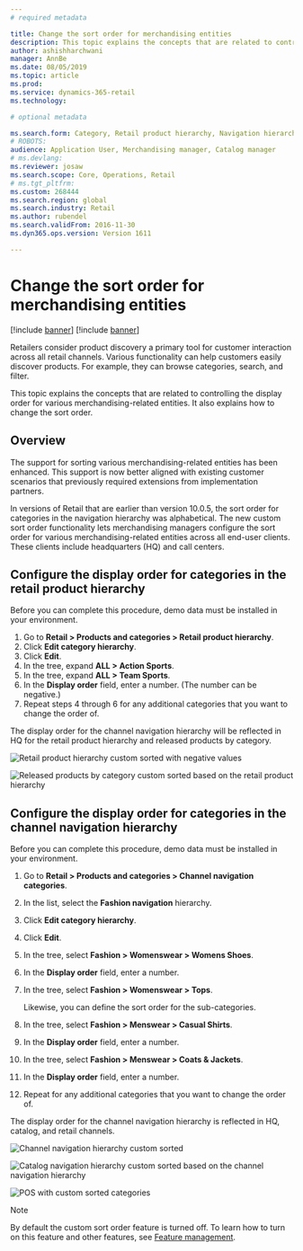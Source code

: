 ```yaml
---
# required metadata

title: Change the sort order for merchandising entities
description: This topic explains the concepts that are related to controlling the display order for various merchandising-related entities in Dynamics 365 Retail.
author: ashishharchwani
manager: AnnBe
ms.date: 08/05/2019
ms.topic: article
ms.prod: 
ms.service: dynamics-365-retail
ms.technology: 

# optional metadata

ms.search.form: Category, Retail product hierarchy, Navigation hierarchy
# ROBOTS: 
audience: Application User, Merchandising manager, Catalog manager
# ms.devlang: 
ms.reviewer: josaw
ms.search.scope: Core, Operations, Retail
# ms.tgt_pltfrm: 
ms.custom: 268444
ms.search.region: global
ms.search.industry: Retail
ms.author: rubendel
ms.search.validFrom: 2016-11-30
ms.dyn365.ops.version: Version 1611

---
```


# Change the sort order for merchandising entities

[!include [banner](includes/preview-banner.md)]
[!include [banner](includes/banner.md)]

Retailers consider product discovery a primary tool for customer interaction across all retail channels. Various functionality can help customers easily discover products. For example, they can browse categories, search, and filter.

This topic explains the concepts that are related to controlling the display order for various merchandising-related entities. It also explains how to change the sort order.

## Overview

The support for sorting various merchandising-related entities has been enhanced. This support is now better aligned with existing customer scenarios that previously required extensions from implementation partners.

In versions of Retail that are earlier than version 10.0.5, the sort order for categories in the navigation hierarchy was alphabetical. The new custom sort order functionality lets merchandising managers configure the sort order for various merchandising-related entities across all end-user clients. These clients include headquarters (HQ) and call centers.

## Configure the display order for categories in the retail product hierarchy

Before you can complete this procedure, demo data must be installed in your environment.

1. Go to **Retail \> Products and categories \> Retail product hierarchy**.
2. Click **Edit category hierarchy**.
3. Click **Edit**.
4. In the tree, expand **ALL \> Action Sports**.
5. In the tree, expand **ALL \> Team Sports**.
6. In the **Display order** field, enter a number. (The number can be negative.)
7. Repeat steps 4 through 6 for any additional categories that you want to change the order of.

The display order for the channel navigation hierarchy will be reflected in HQ for the retail product hierarchy and released products by category.

![Retail product hierarchy custom sorted with negative values](./media/RetailProductHierarchyCustomSortedWithNegativeValues.png)

![Released products by category custom sorted based on the retail product hierarchy](./media/ReleasedProductsByCategoryCustomSortedBasedOnRetailProductHierarchy.png)

## Configure the display order for categories in the channel navigation hierarchy

Before you can complete this procedure, demo data must be installed in your environment.

1. Go to **Retail \> Products and categories \> Channel navigation categories**.
2. In the list, select the **Fashion navigation** hierarchy.
3. Click **Edit category hierarchy**.
4. Click **Edit**.
5. In the tree, select **Fashion \> Womenswear \> Womens Shoes**.
6. In the **Display order** field, enter a number.
7. In the tree, select **Fashion \> Womenswear \> Tops**.

    Likewise, you can define the sort order for the sub-categories.

8. In the tree, select **Fashion \> Menswear \> Casual Shirts**.
9. In the **Display order** field, enter a number.
10. In the tree, select **Fashion \> Menswear \> Coats & Jackets**.
11. In the **Display order** field, enter a number.
12. Repeat for any additional categories that you want to change the order of.

The display order for the channel navigation hierarchy is reflected in HQ, catalog, and retail channels.

![Channel navigation hierarchy custom sorted](./media/ChannelNavCustomSorted.png)

![Catalog navigation hierarchy custom sorted based on the channel navigation hierarchy](./media/CatalogNavHierarchyCustomSortedBasedOnChannelNav.png)

![POS with custom sorted categories](./media/POSChannelCategoriesCustomSorted.png)

> [!NOTE]
> By default the custom sort order feature is turned off. To learn how to turn on this feature and other features, see [Feature management](https://docs.microsoft.com/dynamics365/unified-operations/fin-and-ops/get-started/feature-management/feature-management-overview).
